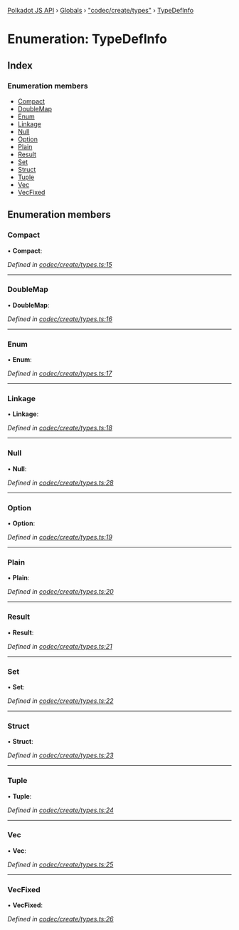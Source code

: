 [Polkadot JS API](../README.md) › [Globals](../globals.md) › ["codec/create/types"](../modules/_codec_create_types_.md) › [TypeDefInfo](_codec_create_types_.typedefinfo.md)

# Enumeration: TypeDefInfo

## Index

### Enumeration members

* [Compact](_codec_create_types_.typedefinfo.md#compact)
* [DoubleMap](_codec_create_types_.typedefinfo.md#doublemap)
* [Enum](_codec_create_types_.typedefinfo.md#enum)
* [Linkage](_codec_create_types_.typedefinfo.md#linkage)
* [Null](_codec_create_types_.typedefinfo.md#null)
* [Option](_codec_create_types_.typedefinfo.md#option)
* [Plain](_codec_create_types_.typedefinfo.md#plain)
* [Result](_codec_create_types_.typedefinfo.md#result)
* [Set](_codec_create_types_.typedefinfo.md#set)
* [Struct](_codec_create_types_.typedefinfo.md#struct)
* [Tuple](_codec_create_types_.typedefinfo.md#tuple)
* [Vec](_codec_create_types_.typedefinfo.md#vec)
* [VecFixed](_codec_create_types_.typedefinfo.md#vecfixed)

## Enumeration members

###  Compact

• **Compact**:

*Defined in [codec/create/types.ts:15](https://github.com/polkadot-js/api/blob/6fab577e23/packages/types/src/codec/create/types.ts#L15)*

___

###  DoubleMap

• **DoubleMap**:

*Defined in [codec/create/types.ts:16](https://github.com/polkadot-js/api/blob/6fab577e23/packages/types/src/codec/create/types.ts#L16)*

___

###  Enum

• **Enum**:

*Defined in [codec/create/types.ts:17](https://github.com/polkadot-js/api/blob/6fab577e23/packages/types/src/codec/create/types.ts#L17)*

___

###  Linkage

• **Linkage**:

*Defined in [codec/create/types.ts:18](https://github.com/polkadot-js/api/blob/6fab577e23/packages/types/src/codec/create/types.ts#L18)*

___

###  Null

• **Null**:

*Defined in [codec/create/types.ts:28](https://github.com/polkadot-js/api/blob/6fab577e23/packages/types/src/codec/create/types.ts#L28)*

___

###  Option

• **Option**:

*Defined in [codec/create/types.ts:19](https://github.com/polkadot-js/api/blob/6fab577e23/packages/types/src/codec/create/types.ts#L19)*

___

###  Plain

• **Plain**:

*Defined in [codec/create/types.ts:20](https://github.com/polkadot-js/api/blob/6fab577e23/packages/types/src/codec/create/types.ts#L20)*

___

###  Result

• **Result**:

*Defined in [codec/create/types.ts:21](https://github.com/polkadot-js/api/blob/6fab577e23/packages/types/src/codec/create/types.ts#L21)*

___

###  Set

• **Set**:

*Defined in [codec/create/types.ts:22](https://github.com/polkadot-js/api/blob/6fab577e23/packages/types/src/codec/create/types.ts#L22)*

___

###  Struct

• **Struct**:

*Defined in [codec/create/types.ts:23](https://github.com/polkadot-js/api/blob/6fab577e23/packages/types/src/codec/create/types.ts#L23)*

___

###  Tuple

• **Tuple**:

*Defined in [codec/create/types.ts:24](https://github.com/polkadot-js/api/blob/6fab577e23/packages/types/src/codec/create/types.ts#L24)*

___

###  Vec

• **Vec**:

*Defined in [codec/create/types.ts:25](https://github.com/polkadot-js/api/blob/6fab577e23/packages/types/src/codec/create/types.ts#L25)*

___

###  VecFixed

• **VecFixed**:

*Defined in [codec/create/types.ts:26](https://github.com/polkadot-js/api/blob/6fab577e23/packages/types/src/codec/create/types.ts#L26)*
